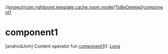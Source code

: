 //[project](../../index.md)/[com.rightpoint.template.cache.room.model](../index.md)/[ToBeDeleted](index.md)/[component1](component1.md)



# component1
[androidJvm]
Content
operator fun [component1](component1.md)(): [Long](https://kotlinlang.org/api/latest/jvm/stdlib/kotlin/-long/index.html)
